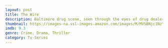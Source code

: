 ```yaml
---
layout: post
title: The Wire
description: Baltimore drug scene, seen through the eyes of drug dealers and law enforcement.
thumbnail: https://images-na.ssl-images-amazon.com/images/M/MV5BNjc1NzYwODEyMV5BMl5BanBnXkFtZTcwNTcxMzU1MQ@@._V1_QL50_SY1000_CR0,0,735,1000_AL_.jpg
imdb: 9.3
genre: Crime, Drama, Thriller
category: Tv-Series
---
```

